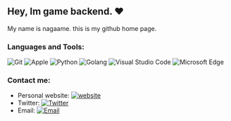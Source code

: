 ## Hey, Im game backend. ❤️
My name is nagaame. this is my github home page.

### Languages and Tools:

![Git](https://img.shields.io/badge/Git-F05032?style=flat-square&logo=Git&logoColor=white)
![Apple](https://img.shields.io/badge/iPhone_and_MacBook-999999?style=flat-square&logo=Apple&logoColor=white)
![Python](https://img.shields.io/badge/Python-3776AB?style=flat-square&logo=Python&logoColor=white)
![Golang](https://img.shields.io/badge/Golang-00ADD8?style=flat-square&logo=Go&logoColor=white)
![Visual Studio Code](https://img.shields.io/badge/Visual_Studio_Code-007ACC?style=flat-square&logo=Visual-Studio-Code&logoColor=white)
![Microsoft Edge](https://img.shields.io/badge/Microsoft_Edge-0078D7?style=flat-square&logo=Microsoft-Edge&logoColor=white)

### Contact me:

- Personal website: [![website](https://img.shields.io/badge/https://kanda.me-3693F3?style=flat-square&logo=icloud&logoColor=white)](https://kanda.me)
- Twitter: [![Twitter](https://img.shields.io/badge/@kandanagaame-1DA1F2?style=flat-square&logo=twitter&logoColor=white)](https://twitter.com/kandanagaame) 
- Email: [![Email](https://img.shields.io/badge/sanweishuzu@gmail.com-D14836?style=flat-square&logo=gmail&logoColor=white)](mailto:sanweishuzu@gmail.com)
